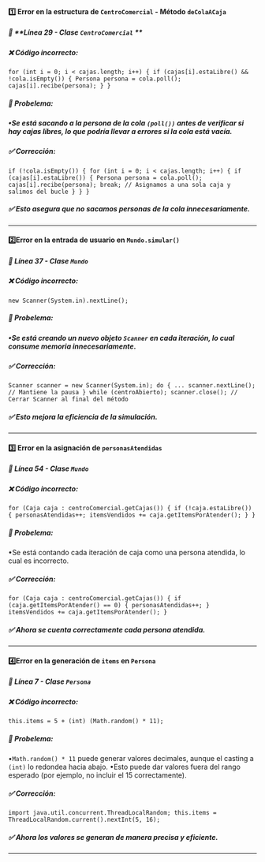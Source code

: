 #### 1️⃣ **Error en la estructura de `CentroComercial` - Método `deColaACaja`**
##### 📍 **Línea 29 - Clase `CentroComercial` **
##### ❌ **Código incorrecto:**
`for (int i = 0; i < cajas.length; i++) {
if (cajas[i].estaLibre() && !cola.isEmpty()) {
Persona persona = cola.poll();
cajas[i].recibe(persona);
}
}
`
##### 🔴 **Probelema:**
##### •Se está sacando a la persona de la cola `(poll())` antes de verificar si hay cajas libres, lo que podría llevar a errores si la cola está vacía.
##### ✅ **Corrección:**
`if (!cola.isEmpty()) {
for (int i = 0; i < cajas.length; i++) {
if (cajas[i].estaLibre()) {
Persona persona = cola.poll();
cajas[i].recibe(persona);
break; // Asignamos a una sola caja y salimos del bucle
}
}
}`
##### ✅ Esto asegura que no sacamos personas de la cola innecesariamente.

___


#### 2️⃣**Error en la entrada de usuario en `Mundo.simular()`**
##### 📍 **Línea 37 - Clase `Mundo`**
##### ❌ **Código incorrecto:**
`new Scanner(System.in).nextLine();`
##### 🔴 **Probelema:**
##### •Se está creando un nuevo objeto `Scanner` en cada iteración, lo cual consume memoria innecesariamente.
##### ✅ **Corrección:**
`Scanner scanner = new Scanner(System.in);
do {
...
scanner.nextLine(); // Mantiene la pausa
} while (centroAbierto);
scanner.close(); // Cerrar Scanner al final del método
`
##### ✅  Esto mejora la eficiencia de la simulación.

___

#### 3️⃣ **Error en la asignación de `personasAtendidas`**
##### 📍 **Línea 54 - Clase `Mundo`**
##### ❌ **Código incorrecto:**
`for (Caja caja : centroComercial.getCajas()) {
if (!caja.estaLibre()) {
personasAtendidas++;
itemsVendidos += caja.getItemsPorAtender();
}
}`

##### 🔴 **Probelema:**
•Se está contando cada iteración de caja como una persona atendida, lo cual es incorrecto.
##### ✅ **Corrección:**
`for (Caja caja : centroComercial.getCajas()) {
if (caja.getItemsPorAtender() == 0) {
personasAtendidas++;
}
itemsVendidos += caja.getItemsPorAtender();
}
`

##### ✅ Ahora se cuenta correctamente cada persona atendida.

___

#### 4️⃣**Error en la generación de `items` en `Persona`**
##### 📍 **Línea 7 - Clase `Persona`**
##### ❌ **Código incorrecto:**
`this.items = 5 + (int) (Math.random() * 11); 
` 
##### 🔴 **Probelema:**
•`Math.random() * 11` puede generar valores decimales, aunque el casting a `(int)` lo redondea hacia abajo.
•Esto puede dar valores fuera del rango esperado (por ejemplo, no incluir el 15 correctamente).


##### ✅ **Corrección:**
`import java.util.concurrent.ThreadLocalRandom;
this.items = ThreadLocalRandom.current().nextInt(5, 16);
`
##### ✅ Ahora los valores se generan de manera precisa y eficiente.

___

